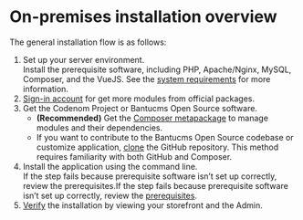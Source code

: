 # On-premises installation overview

The general installation flow is as follows:
1. Set up your server environment.<br/>Install the prerequisite software, including PHP, Apache/Nginx, MySQL, Composer, and the VueJS. See the [system requirements](../installation-guide/requirements.html) for more information.
2. [Sign-in account](https://bantucms.com/) for get more modules from official packages.
3. Get the Codenom Project or Bantucms Open Source software.
    - **(Recommended)** Get the [Composer metapackage](../modules) to manage modules and their dependencies.
    - If you want to contribute to the Bantucms Open Source codebase or customize application, [clone](https://github.com/bantucms/bantucms) the GitHub repository. This method requires familiarity with both GitHub and Composer.
4. Install the application using the command line.<br/>If the step fails because prerequisite software isn’t set up correctly, review the prerequisites.If the step fails because prerequisite software isn’t set up correctly, review the [prerequisites](../installation-guide/composer.html).
5. [Verify](../installation-guide/verify.html) the installation by viewing your storefront and the Admin.